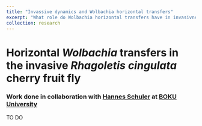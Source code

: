 ```yaml
---
title: "Invassive dynamics and Wolbachia horizontal transfers"
excerpt: "What role do Wolbachia horizontal transfers have in invasivness?"
collection: research
---
```

# Horizontal *Wolbachia* transfers in the invasive *Rhagoletis cingulata* cherry fruit fly
### Work done in collaboration with [Hannes Schuler](https://www.unibz.it/de/faculties/sciencetechnology/academic-staff/person/34023-hannes-schuler) at [BOKU University](https://boku.ac.at/personen/person/E99F256A35985452)
TO DO
